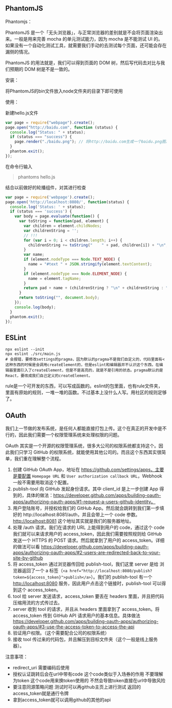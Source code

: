 ## PhantomJS 

Phantomjs：

PhantomJS 是一个「无头浏览器」，与正常浏览器的差别就是不会将页面渲染出来。一般是用来完善 mocha 的单元测试能力，因为 mocha 是不能测试 UI 的。如果没有一个自动化测试工具，就需要我们手动的去测试每个页面，还可能会存在漏侧的情况。

PhantomJS 的用法就是，我们可以得到页面的 DOM 树，然后写代码去对比与我们预期的 DOM 树是不是一致的。

安装：

将PhantomJS的bin文件放入node文件夹的目录下即可使用

使用：

新建hello.js文件

```javascript
var page = require("webpage").create();
page.open("http://baidu.com", function (status) {
  console.log("Status: " + status);
  if (status === "success") {
    page.render("./baidu.png"); // 将http://baidu.com生成一个baidu.png图片
  }
  phantom.exit();
});
```

在命令行输入

> phantoms hello.js

结合以前做好的轮播组件，对其进行检查

```javascript
var page = require('webpage').create();
page.open('http://localhost:8080/', function(status) {
  console.log('Status: ' + status);
  if (status === 'success') {
    var body = page.evaluate(function() {
      var toString = function(pad, element) {
        var children = element.childNodes;
        var childrenString = '';
        // !!!
        for (var i = 0; i < children.length; i++) {
          childrenString += toString("    " + pad, children[i]) + "\n";
        }
        var name;
        if (element.nodeType === Node.TEXT_NODE) {
          name = "#text " + JSON.stringify(element.textContent);
        }
        if (element.nodeType === Node.ELEMENT_NODE) {
          name = element.tagName;
        }
        return pad + name + (childrenString ? "\n" + childrenString : "");
      }
      return toString("", document.body);
    });
    console.log(body);
  }
  phantom.exit();
});
```



## ESLint 

```
npx eslint --init
npx eslint ./src/main.js
# 会报错，要修改settings的pragma，因为默认的pragma不是我们自定义的，代码里面有<这种东西的时候是会调用createElement的，但是eslint和编辑器并不认识这个东西，在编辑器里面引入了createElement，但是不是高亮的，就是不是引用的状态。pragma默认的是React，要改成我们自己定义的createElement。
```

rule是一个可开发的东西，可以写成函数的。eslint的包里面，也有rule文件夹，里面有原始的规则，一堆一堆的函数。不过基本上没什么人写。用社区的规则足够了。

## OAuth

我们上一节做的发布系统，是任何人都能直接打包上传。这个在真正的开发中是不行的，因此我们需要一个权限管理系统来处理权限的问题。

OAuth 其实是一个开源的权限管理系统，很多大公司的权限系统都支持这个。因此我们只学习 GitHub 的权限系统，就能使用其他公司的。而且这个东西其实很简单，我们重在理解整个流程。

1. 创建 GitHub OAuth App，地址在 https://github.com/settings/apps，主要是要配置 `Homepage URL` 和 `User authorization callback URL`，Webhook 一般不需要用取消这个配置。
2. publish-tool 向 GitHub 发起身份请求。其中 client_id 是上一步创建 App 得到的，具体的做法：https://developer.github.com/apps/building-oauth-apps/authorizing-oauth-apps/#1-request-a-users-github-identity。
3. 用户登陆账号，并授权给我们的 GitHub App。然后就会跳转到我们第一步填好的 http://localhost:8081/auth，并且会带上一个 code 参数。[http://localhost:8081](http://localhost:8081/) 这个地址其实就是我们的服务器地址。
4. 处理 /auth 请求。我们在请求的 URL 上能得到用户的 code，通过这个 code 我们就可以来请求用户的 access_token，因此我们需要按照规则给 GitHub 发送一个 HTTPS 的 POST 请求。然后就拿到了用户的 access_token。详细的做法可以看 https://developer.github.com/apps/building-oauth-apps/authorizing-oauth-apps/#2-users-are-redirected-back-to-your-site-by-github
5. 将 access_token 通过浏览器传回给 publish-tool，我们这里 server 是给 浏览器返回了一个 a 标签（`<a href="http://localhost:8080/publish?token=${access_token}">publish</a>`）。我们的 publish-tool 有一个 [http://localhost:8080](http://localhost:8080/) 服务，因此用户点击这个链接时，publish-tool 可以得到这个 access_token。
6. tool 给 server 发送请求，access_token 要丢在 headers 里面，并且把代码压缩用流的方式传过去。
7. server 收到 tool 的请求，并且从 headers 里面拿到了 access_token。将 access_token 传到 GitHub API 请求用户的基本信息。具体做法 https://developer.github.com/apps/building-oauth-apps/authorizing-oauth-apps/#3-use-the-access-token-to-access-the-api
8. 验证用户权限。（这个需要配合公司的权限系统）
9. 接收 tool 传过来的代码包，并且解压到目标文件夹（这个一般是线上服务器）。

注意事项：

- redirect_uri 需要编码后使用
- 授权认证跳转后会在url中带有code 这个code类似于入场券的作用 不要理解为token 这个code用来换token使用的 不然会导致token直接在url中导致风险
- 要注意同源策略问题 测试时可以再github主页上进行测试 返回的access_token就是通行令牌
- 拿到access_token就可以调用github的其他的api